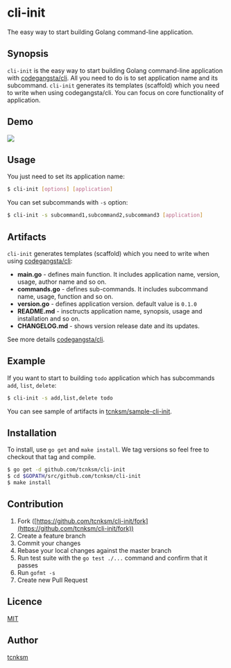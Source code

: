 cli-init
====

The easy way to start building Golang command-line application.


## Synopsis

`cli-init` is the easy way to start building Golang command-line application with [codegangsta/cli](https://github.com/codegangsta/cli). All you need to do is to set application name and its subcommand. `cli-init` generates its templates (scaffold) which you need to write when using codegangsta/cli. You can focus on core functionality of application.

## Demo

![](http://deeeet.com/writing/images/post/cli-init.gif)

## Usage

You just need to set its application name:

```bash
$ cli-init [options] [application]
```

You can set subcommands with `-s` option:

```bash
$ cli-init -s subcommand1,subcommand2,subcommand3 [application]
```

## Artifacts

`cli-init` generates templates (scaffold) which you need to write when using [codegangsta/cli](https://github.com/codegangsta/cli):

- **main.go** - defines main function. It includes application name, version, usage, author name and so on. 
- **commands.go** - defines sub-commands. It includes subcommand name, usage, function and so on. 
- **version.go** - defines application version. default value is `0.1.0`
- **README.md** - insctructs application name, synopsis, usage and installation and so on. 
- **CHANGELOG.md** - shows version release date and its updates.

See more details [codegangsta/cli](https://github.com/codegangsta/cli).

## Example

If you want to start to building `todo` application which has subcommands `add`, `list`, `delete`:

```bash
$ cli-init -s add,list,delete todo
```

You can see sample of artifacts in [tcnksm/sample-cli-init](https://github.com/tcnksm/sample-cli-init).

## Installation

To install, use `go get` and `make install`. We tag versions so feel free to checkout that tag and compile.

```bash
$ go get -d github.com/tcnksm/cli-init
$ cd $GOPATH/src/github.com/tcnksm/cli-init
$ make install 
```

## Contribution

1. Fork ([https://github.com/tcnksm/cli-init/fork](https://github.com/tcnksm/cli-init/fork))
1. Create a feature branch
1. Commit your changes
1. Rebase your local changes against the master branch
1. Run test suite with the `go test ./...` command and confirm that it passes
1. Run `gofmt -s`
1. Create new Pull Request

## Licence

[MIT](https://github.com/tcnksm/cli-init/blob/master/LICENCE)

## Author

[tcnksm](https://github.com/tcnksm)
